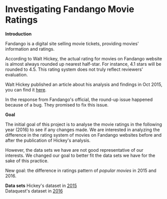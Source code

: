# Investigating Fandango Movie Ratings

**Introduction**

Fandango is a digital site selling movie tickets, providing movies' information and ratings.

According to Walt Hickey, the actual rating for movies on Fandango website is almost always rounded up nearest half-star. For instance, 4.1 stars will be rounded to 4.5. This rating system does not truly reflect reviewers' evaluation.

Walt Hickey published an article about his analysis and findings in Oct 2015, you can find it [here](https://fivethirtyeight.com/features/fandango-movies-ratings/).

In the response from Fandango's official, the round-up issue happened because of a bug. They promised to fix this issue.

**Goal**

The initial goal of this project is to analyse the movie ratings in the following year (2016) to see if any changes made. We are interested in analyzing the difference in the rating system of movies on Fandango websites before and after the publication of Hickey's analysis.

However, the data sets we have are not good representative of our interests. We changed our goal to better fit the data sets we have for the sake of this practice. 

New goal: the difference in ratings pattern of *popular movies* in 2015 and 2016.

**Data sets**
Hickey's dataset in [2015](https://github.com/fivethirtyeight/data/tree/master/fandango)<br>
Dataquest's dataset in [2016](https://github.com/mircealex/Movie_ratings_2016_17)
